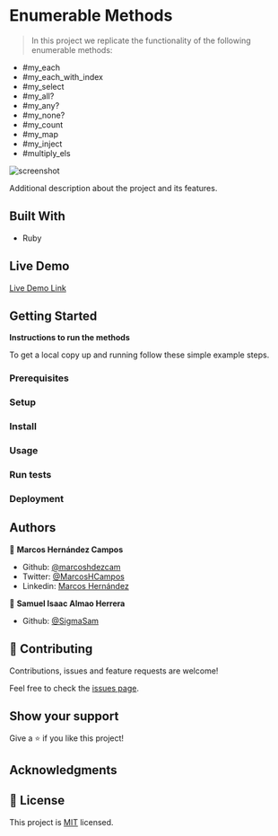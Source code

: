 # Enumerable Methods

> In this project we replicate the functionality of the following enumerable methods: 
- #my_each
- #my_each_with_index
- #my_select
- #my_all?
- #my_any?
- #my_none?
- #my_count
- #my_map
- #my_inject
- #multiply_els

![screenshot](./app_screenshot.png)

Additional description about the project and its features.

## Built With

- Ruby

## Live Demo

[Live Demo Link](https://repl.it/@SigmaSam/Enumerable-Methods)


## Getting Started

**Instructions to run the methods**

To get a local copy up and running follow these simple example steps.

### Prerequisites

### Setup

### Install

### Usage

### Run tests

### Deployment



## Authors

👤 **Marcos Hernández Campos**
- Github: [@marcoshdezcam](https://github.com/marcoshdezcam)
- Twitter: [@MarcosHCampos](https://twitter.com/MarcosHCampos)
- Linkedin: [Marcos Hernández](https://linkedin.com/marcos-hernández-56058119a/)

👤 **Samuel Isaac Almao Herrera**
- Github: [@SigmaSam](https://github.com/sigmasam)

## 🤝 Contributing

Contributions, issues and feature requests are welcome!

Feel free to check the [issues page](issues/).

## Show your support

Give a ⭐️ if you like this project!

## Acknowledgments


## 📝 License

This project is [MIT](lic.url) licensed.